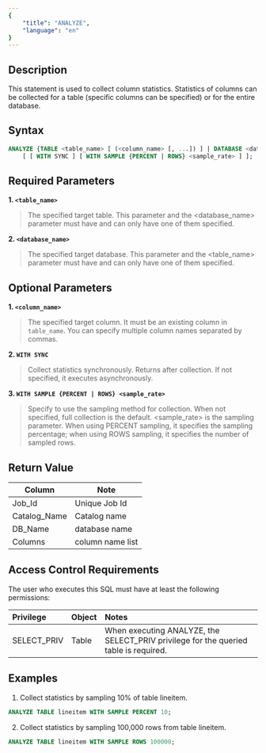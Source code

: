 ```yaml
---
{
    "title": "ANALYZE",
    "language": "en"
}
---
```


<!--
Licensed to the Apache Software Foundation (ASF) under one
or more contributor license agreements.  See the NOTICE file
distributed with this work for additional information
regarding copyright ownership.  The ASF licenses this file
to you under the Apache License, Version 2.0 (the
"License"); you may not use this file except in compliance
with the License.  You may obtain a copy of the License at

  http://www.apache.org/licenses/LICENSE-2.0

Unless required by applicable law or agreed to in writing,
software distributed under the License is distributed on an
"AS IS" BASIS, WITHOUT WARRANTIES OR CONDITIONS OF ANY
KIND, either express or implied.  See the License for the
specific language governing permissions and limitations
under the License.
-->


## Description

This statement is used to collect column statistics. Statistics of columns can be collected for a table (specific columns can be specified) or for the entire database.

## Syntax

```sql
ANALYZE {TABLE <table_name> [ (<column_name> [, ...]) ] | DATABASE <database_name>}
    [ [ WITH SYNC ] [ WITH SAMPLE {PERCENT | ROWS} <sample_rate> ] ];
```

## Required Parameters

**1. `<table_name>`**

> The specified target table. This parameter and the <database_name> parameter must have and can only have one of them specified.

**2. `<database_name>`**

> The specified target database. This parameter and the <table_name> parameter must have and can only have one of them specified.

## Optional Parameters

**1. `<column_name>`**

> The specified target column. It must be an existing column in `table_name`. You can specify multiple column names separated by commas.

**2. `WITH SYNC`**

> Collect statistics synchronously. Returns after collection. If not specified, it executes asynchronously.

**3. `WITH SAMPLE {PERCENT | ROWS} <sample_rate>`**

> Specify to use the sampling method for collection. When not specified, full collection is the default. <sample_rate> is the sampling parameter. When using PERCENT sampling, it specifies the sampling percentage; when using ROWS sampling, it specifies the number of sampled rows.

## Return Value

| Column | Note           |
| -- |--------------|
| Job_Id | Unique Job Id           |
| Catalog_Name |   Catalog name           |
| DB_Name | database name           |
| Columns | column name list        |

## Access Control Requirements

The user who executes this SQL must have at least the following permissions:

| Privilege | Object | Notes                                    |
|:--------------| :------------- |:------------------------------------------------|
| SELECT_PRIV   | Table    | When executing ANALYZE, the SELECT_PRIV privilege for the queried table is required. |

## Examples

1. Collect statistics by sampling 10% of table lineitem.

```sql
ANALYZE TABLE lineitem WITH SAMPLE PERCENT 10;
```

2. Collect statistics by sampling 100,000 rows from table lineitem.

```sql
ANALYZE TABLE lineitem WITH SAMPLE ROWS 100000;

